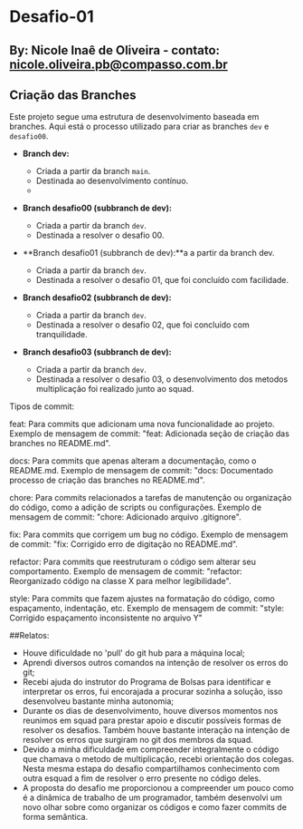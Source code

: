 # Desafio-01

## By: Nicole Inaê de Oliveira - contato: nicole.oliveira.pb@compasso.com.br

## Criação das Branches

Este projeto segue uma estrutura de desenvolvimento baseada em branches. Aqui está o processo utilizado para criar as branches `dev` e `desafio00`.

- **Branch dev:**
    - Criada a partir da branch `main`.
    - Destinada ao desenvolvimento contínuo.
    - 
- **Branch desafio00 (subbranch de dev):**
  - Criada a partir da branch `dev`.
  - Destinada a resolver o desafio 00.

- **Branch desafio01 (subbranch de dev):**a a partir da branch dev.
  - Criada a partir da branch `dev`.
  - Destinada a resolver o desafio 01, que foi concluído com facilidade.

- **Branch desafio02 (subbranch de dev):**
  - Criada a partir da branch `dev`.
  - Destinada a resolver o desafio 02, que foi concluído com tranquilidade.

- **Branch desafio03 (subbranch de dev):**
  - Criada a partir da branch `dev`.
  - Destinada a resolver o desafio 03, o desenvolvimento dos metodos multiplicação foi realizado junto ao squad. 
  
Tipos de commit:

feat: Para commits que adicionam uma nova funcionalidade ao projeto.
Exemplo de mensagem de commit: "feat: Adicionada seção de criação das branches no README.md".

docs: Para commits que apenas alteram a documentação, como o README.md.
Exemplo de mensagem de commit: "docs: Documentado processo de criação das branches no README.md".

chore: Para commits relacionados a tarefas de manutenção ou organização do código, como a adição de scripts ou configurações.
Exemplo de mensagem de commit: "chore: Adicionado arquivo .gitignore".

fix: Para commits que corrigem um bug no código.
Exemplo de mensagem de commit: "fix: Corrigido erro de digitação no README.md".

refactor: Para commits que reestruturam o código sem alterar seu comportamento.
Exemplo de mensagem de commit: "refactor: Reorganizado código na classe X para melhor legibilidade".

style: Para commits que fazem ajustes na formatação do código, como espaçamento, indentação, etc.
Exemplo de mensagem de commit: "style: Corrigido espaçamento inconsistente no arquivo Y"


##Relatos:

- Houve dificuldade no 'pull' do git hub para a máquina local;
- Aprendi diversos outros comandos na intenção de resolver os erros do git;
- Recebi ajuda do instrutor do Programa de Bolsas para identificar e interpretar os erros, fui encorajada a procurar sozinha a solução, isso desenvolveu bastante minha autonomia;
- Durante os dias de desenvolvimento, houve diversos momentos nos reunimos em squad para prestar apoio e discutir possíveis formas de resolver os desafios. Também houve bastante interação na intenção de resolver os erros que surgiram no git dos membros da squad.
- Devido a minha dificuldade em compreender integralmente o código que chamava o metodo de multiplicação, recebi orientação dos colegas. Nesta mesma estapa do desafio compartilhamos conhecimento com outra esquad a fim de resolver o erro presente no código deles.
- A proposta do desafio me proporcionou a compreender um pouco como é a dinâmica de trabalho de um programador, também desenvolvi um novo olhar sobre como organizar os códigos e como fazer commits de forma semântica. 
